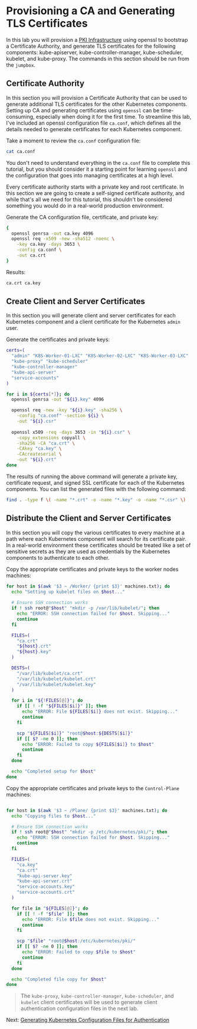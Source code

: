 # Provisioning a CA and Generating TLS Certificates

In this lab you will provision a [PKI Infrastructure](https://en.wikipedia.org/wiki/Public_key_infrastructure) using openssl to bootstrap a Certificate Authority, and generate TLS certificates for the following components: kube-apiserver, kube-controller-manager, kube-scheduler, kubelet, and kube-proxy. The commands in this section should be run from the `jumpbox`.

## Certificate Authority

In this section you will provision a Certificate Authority that can be used to generate additional TLS certificates for the other Kubernetes components. Setting up CA and generating certificates using `openssl` can be time-consuming, especially when doing it for the first time. To streamline this lab, I've included an openssl configuration file `ca.conf`, which defines all the details needed to generate certificates for each Kubernetes component. 

Take a moment to review the `ca.conf` configuration file:

```bash
cat ca.conf
```

You don't need to understand everything in the `ca.conf` file to complete this tutorial, but you should consider it a starting point for learning `openssl` and the configuration that goes into managing certificates at a high level.

Every certificate authority starts with a private key and root certificate. In this section we are going to create a self-signed certificate authority, and while that's all we need for this tutorial, this shouldn't be considered something you would do in a real-world production environment.

Generate the CA configuration file, certificate, and private key:

```bash
{
  openssl genrsa -out ca.key 4096
  openssl req -x509 -new -sha512 -noenc \
    -key ca.key -days 3653 \
    -config ca.conf \
    -out ca.crt
}
```

Results:

```txt
ca.crt ca.key
```

## Create Client and Server Certificates

In this section you will generate client and server certificates for each Kubernetes component and a client certificate for the Kubernetes `admin` user.

Generate the certificates and private keys:

```bash
certs=(
  "admin" "K8S-Worker-01-LXC" "K8S-Worker-02-LXC" "K8S-Worker-03-LXC"
  "kube-proxy" "kube-scheduler"
  "kube-controller-manager"
  "kube-api-server"
  "service-accounts"
)
```

```bash
for i in ${certs[*]}; do
  openssl genrsa -out "${i}.key" 4096

  openssl req -new -key "${i}.key" -sha256 \
    -config "ca.conf" -section ${i} \
    -out "${i}.csr"
  
  openssl x509 -req -days 3653 -in "${i}.csr" \
    -copy_extensions copyall \
    -sha256 -CA "ca.crt" \
    -CAkey "ca.key" \
    -CAcreateserial \
    -out "${i}.crt"
done
```

The results of running the above command will generate a private key, certificate request, and signed SSL certificate for each of the Kubernetes components. You can list the generated files with the following command:

```bash
find . -type f \( -name "*.crt" -o -name "*.key" -o -name "*.csr" \)
```

## Distribute the Client and Server Certificates

In this section you will copy the various certificates to every machine at a path where each Kubernetes component will search for its certificate pair. In a real-world environment these certificates should be treated like a set of sensitive secrets as they are used as credentials by the Kubernetes components to authenticate to each other.

Copy the appropriate certificates and private keys to the worker nodes machines:

```bash
for host in $(awk '$3 ~ /Worker/ {print $3}' machines.txt); do
  echo "Setting up kubelet files on $host..."
  
  # Ensure SSH connection works
  if ! ssh root@"$host" "mkdir -p /var/lib/kubelet/"; then
    echo "ERROR: SSH connection failed for $host. Skipping..."
    continue
  fi

  FILES=(
    "ca.crt"
    "${host}.crt"
    "${host}.key"
  )

  DESTS=(
    "/var/lib/kubelet/ca.crt"
    "/var/lib/kubelet/kubelet.crt"
    "/var/lib/kubelet/kubelet.key"
  )

  for i in "${!FILES[@]}"; do
    if [[ ! -f "${FILES[$i]}" ]]; then
      echo "ERROR: File ${FILES[$i]} does not exist. Skipping..."
      continue
    fi

    scp "${FILES[$i]}" "root@$host:${DESTS[$i]}"
    if [[ $? -ne 0 ]]; then
      echo "ERROR: Failed to copy ${FILES[$i]} to $host"
      continue
    fi
  done

  echo "Completed setup for $host"
done
```

Copy the appropriate certificates and private keys to the `Control-Plane` machines:

```bash

for host in $(awk '$3 ~ /Plane/ {print $3}' machines.txt); do
  echo "Copying files to $host..."

  # Ensure SSH connection works
  if ! ssh root@"$host" "mkdir -p /etc/kubernetes/pki/"; then
    echo "ERROR: SSH connection failed for $host. Skipping..."
    continue
  fi

  FILES=(
    "ca.key"
    "ca.crt"
    "kube-api-server.key"
    "kube-api-server.crt"
    "service-accounts.key"
    "service-accounts.crt"
  )

  for file in "${FILES[@]}"; do
    if [[ ! -f "$file" ]]; then
      echo "ERROR: File $file does not exist. Skipping..."
      continue
    fi

    scp "$file" "root@$host:/etc/kubernetes/pki/"
    if [[ $? -ne 0 ]]; then
      echo "ERROR: Failed to copy $file to $host"
      continue
    fi
  done

  echo "Completed file copy for $host"
done


```

> The `kube-proxy`, `kube-controller-manager`, `kube-scheduler`, and `kubelet` client certificates will be used to generate client authentication configuration files in the next lab.

Next: [Generating Kubernetes Configuration Files for Authentication](05-kubernetes-configuration-files.md)
